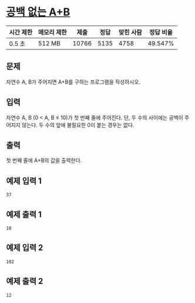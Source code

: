 # [공백 없는 A+B](https://www.acmicpc.net/problem/15873)

| 시간 제한 | 메모리 제한 | 제출 | 정답 | 맞힌 사람 | 정답 비율 |
| --- | --- | --- | --- | --- | --- |
| 0.5 초 | 512 MB | 10766 | 5135 | 4758 | 49.547% |

## 문제

자연수 A, B가 주어지면 A+B를 구하는 프로그램을 작성하시오.

## 입력

자연수 A, B (0 < A, B ≤ 10)가 첫 번째 줄에 주어진다. 단, 두 수의 사이에는 공백이 주어지지 않는다. 두 수의 앞에 불필요한 0이 붙는 경우는 없다.

## 출력

첫 번째 줄에 A+B의 값을 출력한다.

## 예제 입력 1

```
37

```

## 예제 출력 1

```
10

```

## 예제 입력 2

```
102

```

## 예제 출력 2

```
12
```
